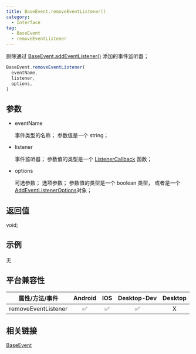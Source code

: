 ```yaml
---
title: BaseEvent.removeEventListener()
category:
  - Interface
tag:
  - BaseEvent
  - removeEventListener
---
```


删除通过 [BaseEvent.addEventListener()](./add-event-listener.md) 添加的事件监听器；

```js
BaseEvent.removeEventListener(
  eventName,
  listener,
  options,
)
```

## 参数

 - eventName

    事件类型的名称；
    参数值是一个 string；

  - listener

    事件监听器；
    参数值的类型是一个 [ListenerCallback]() 函数；

  - options

    可选参数；
    选项参数；
    参数值的类型是一个 boolean 类型， 或者是一个 [AddEventListenerOptions]()对象；
    
## 返回值

  void;


## 示例

  无

## 平台兼容性

| 属性/方法/事件            | Android | IOS | Desktop-Dev | Desktop |
|:-----------------------:|:-------:|:---:|:-----------:|:-------:|
| removeEventListener     | ✅       | ✅  | ✅          | X       |

## 相关链接

[BaseEvent](./index.md)


